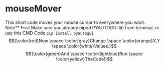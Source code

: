 # mouseMover
This short code moves your mouse cursor to everywhere you want. 
<br />Note** First Make sure you already piped PYAUTOGUI lib from terminal, or use this
CMD Code ``` pip install pyautogui ```
$${\color{red}Now \space \color{gray}Change \space \color{orange}X,Y \space \color{white}Values.}$$ 
$${\color{green}And \space \color{lightblue}Run \space \color{yellow}TheCode!}$$


